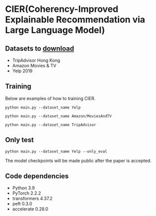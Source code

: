 # CIER(Coherency-Improved Explainable Recommendation via Large Language Model)

## Datasets to [download](https://lifehkbueduhk-my.sharepoint.com/:f:/g/personal/16484134_life_hkbu_edu_hk/Eln600lqZdVBslRwNcAJL5cBarq6Mt8WzDKpkq1YCqQjfQ?e=cISb1C)
- TripAdvisor Hong Kong
- Amazon Movies & TV
- Yelp 2019

## Training
Below are examples of how to training CIER.
```
python main.py --dataset_name Yelp

python main.py --dataset_name Amazon/MoviesAndTV

python main.py --dataset_name TripAdvisor
```
## Only test
```
python main.py --dataset_name Yelp --only_eval
```
The model checkpoints will be made public after the paper is accepted.
## Code dependencies
- Python 3.9
- PyTorch 2.2.2
- transformers 4.37.2
- peft 0.3.0
- accelerate 0.28.0
